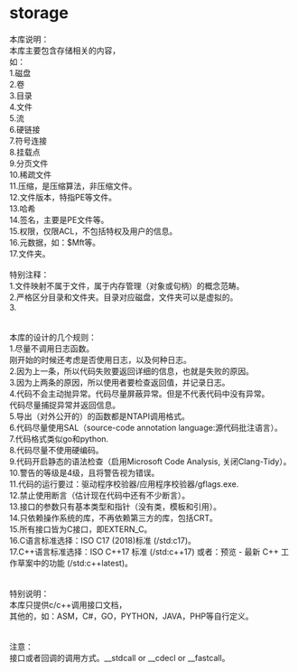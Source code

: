 # storage
本库说明：<br>
本库主要包含存储相关的内容，<br>
如：<br>
1.磁盘<br>
2.卷<br>
3.目录<br>
4.文件<br>
5.流<br>
6.硬链接<br>
7.符号连接<br>
8.挂载点<br>
9.分页文件<br>
10.稀疏文件<br>
11.压缩，是压缩算法，非压缩文件。<br>
12.文件版本，特指PE等文件。<br>
13.哈希<br>
14.签名，主要是PE文件等。<br>
15.权限，仅限ACL，不包括特权及用户的信息。<br>
16.元数据，如：$Mft等。<br>
17.文件夹。<br>
<br>
特别注释：<br>
1.文件映射不属于文件，属于内存管理（对象或句柄）的概念范畴。<br>
2.严格区分目录和文件夹。目录对应磁盘，文件夹可以是虚拟的。<br>
3.<br>
<br>
<br>
本库的设计的几个规则：<br>
1.尽量不调用日志函数。<br>
  刚开始的时候还考虑是否使用日志，以及何种日志。<br>
2.因为上一条，所以代码失败要返回详细的信息，也就是失败的原因。<br>
3.因为上两条的原因，所以使用者要检查返回值，并记录日志。<br>
4.代码不会主动抛异常。代码尽量屏蔽异常。但是不代表代码中没有异常。<br>
  代码尽量捕捉异常并返回信息。<br>
5.导出（对外公开的）的函数都是NTAPI调用格式。<br>
6.代码尽量使用SAL（source-code annotation language:源代码批注语言）。<br>
7.代码格式类似go和python.<br>
8.代码尽量不使用硬编码。<br>
9.代码开启静态的语法检查（启用Microsoft Code Analysis, 关闭Clang-Tidy）。<br>
10.警告的等级是4级，且将警告视为错误。<br>
11.代码的运行要过：驱动程序校验器/应用程序校验器/gflags.exe.<br>
12.禁止使用断言（估计现在代码中还有不少断言）。<br>
13.接口的参数只有基本类型和指针（没有类，模板和引用）。<br>
14.只依赖操作系统的库，不再依赖第三方的库，包括CRT。<br>
15.所有接口皆为C接口，即EXTERN_C。<br>
16.C语言标准选择：ISO C17 (2018)标准 (/std:c17)。  <br>
17.C++语言标准选择：ISO C++17 标准 (/std:c++17) 或者：预览 - 最新 C++ 工作草案中的功能 (/std:c++latest)。<br>
<br>
<br>
特别说明：<br>
本库只提供c/c++调用接口文档，<br>
其他的，如：ASM，C#，GO，PYTHON，JAVA，PHP等自行定义。<br>
<br>
<br>
注意：<br>
接口或者回调的调用方式。__stdcall or __cdecl or __fastcall。<br>
<br>
